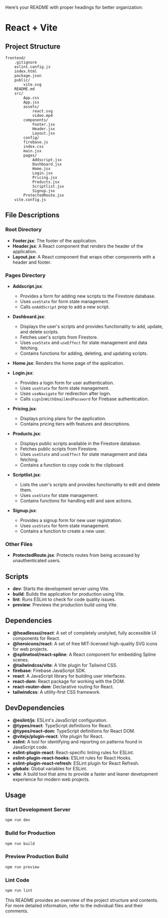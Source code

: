 Here’s your README with proper headings for better organization:  

# React + Vite  

## Project Structure  

```plaintext
frontend/
    .gitignore
    eslint.config.js
    index.html
    package.json
    public/
        vite.svg
    README.md
    src/
        App.css
        App.jsx
        assets/
            react.svg
            video.mp4
        components/
            Footer.jsx
            Header.jsx
            Layout.jsx
        config/
        firebase.js
        index.css
        main.jsx
        pages/
            Addscript.jsx
            Dashboard.jsx
            Home.jsx
            Login.jsx
            Pricing.jsx
            Products.jsx
            Scriptlist.jsx
            Signup.jsx
        ProtectedRoute.jsx
    vite.config.js
```

## File Descriptions  

### Root Directory  

- **Footer.jsx**: The footer of the application.  
- **Header.jsx**: A React component that renders the header of the application.  
- **Layout.jsx**: A React component that wraps other components with a header and footer.  

### Pages Directory  

- **Addscript.jsx**:  
  - Provides a form for adding new scripts to the Firestore database.  
  - Uses `useState` for form state management.  
  - Calls `onAddScript` prop to add a new script.  

- **Dashboard.jsx**:  
  - Displays the user's scripts and provides functionality to add, update, and delete scripts.  
  - Fetches user's scripts from Firestore.  
  - Uses `useState` and `useEffect` for state management and data fetching.  
  - Contains functions for adding, deleting, and updating scripts.  

- **Home.jsx**: Renders the home page of the application.  

- **Login.jsx**:  
  - Provides a login form for user authentication.  
  - Uses `useState` for form state management.  
  - Uses `useNavigate` for redirection after login.  
  - Calls `signInWithEmailAndPassword` for Firebase authentication.  

- **Pricing.jsx**:  
  - Displays pricing plans for the application.  
  - Contains pricing tiers with features and descriptions.  

- **Products.jsx**:  
  - Displays public scripts available in the Firestore database.  
  - Fetches public scripts from Firestore.  
  - Uses `useState` and `useEffect` for state management and data fetching.  
  - Contains a function to copy code to the clipboard.  

- **Scriptlist.jsx**:  
  - Lists the user's scripts and provides functionality to edit and delete them.  
  - Uses `useState` for state management.  
  - Contains functions for handling edit and save actions.  

- **Signup.jsx**:  
  - Provides a signup form for new user registration.  
  - Uses `useState` for form state management.  
  - Contains a function to create a new user.  

### Other Files  

- **ProtectedRoute.jsx**: Protects routes from being accessed by unauthenticated users.  

## Scripts  

- **dev**: Starts the development server using Vite.  
- **build**: Builds the application for production using Vite.  
- **lint**: Runs ESLint to check for code quality issues.  
- **preview**: Previews the production build using Vite.  

## Dependencies  

- **@headlessui/react**: A set of completely unstyled, fully accessible UI components for React.  
- **@heroicons/react**: A set of free MIT-licensed high-quality SVG icons for web projects.  
- **@splinetool/react-spline**: A React component for embedding Spline scenes.  
- **@tailwindcss/vite**: A Vite plugin for Tailwind CSS.  
- **firebase**: Firebase JavaScript SDK.  
- **react**: A JavaScript library for building user interfaces.  
- **react-dom**: React package for working with the DOM.  
- **react-router-dom**: Declarative routing for React.  
- **tailwindcss**: A utility-first CSS framework.  

## DevDependencies  

- **@eslint/js**: ESLint's JavaScript configuration.  
- **@types/react**: TypeScript definitions for React.  
- **@types/react-dom**: TypeScript definitions for React DOM.  
- **@vitejs/plugin-react**: Vite plugin for React.  
- **eslint**: A tool for identifying and reporting on patterns found in JavaScript code.  
- **eslint-plugin-react**: React-specific linting rules for ESLint.  
- **eslint-plugin-react-hooks**: ESLint rules for React Hooks.  
- **eslint-plugin-react-refresh**: ESLint plugin for React Refresh.  
- **globals**: Global variables for ESLint.  
- **vite**: A build tool that aims to provide a faster and leaner development experience for modern web projects.  

## Usage  

### Start Development Server  
```sh
npm run dev
```

### Build for Production  
```sh
npm run build
```

### Preview Production Build  
```sh
npm run preview
```

### Lint Code  
```sh
npm run lint
```

This README provides an overview of the project structure and contents. For more detailed information, refer to the individual files and their comments.
